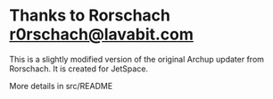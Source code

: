 # Thanks to Rorschach <r0rschach@lavabit.com>

This is a slightly modified version of the original Archup updater from 
Rorschach.
It is created for JetSpace.

More details in src/README
